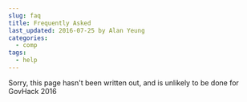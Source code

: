 ```yaml
---
slug: faq
title: Frequently Asked
last_updated: 2016-07-25 by Alan Yeung
categories:
  - comp
tags:
  - help
---
```


Sorry, this page hasn't been written out, and is unlikely to be done for GovHack 2016